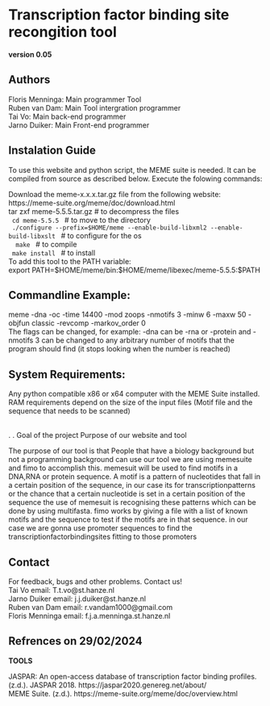 # **Transcription factor binding site recongition tool** #
**version 0.05**
## **Authors** ##
<p>
Floris Menninga: Main programmer Tool <br>
Ruben van Dam: Main Tool intergration programmer <br>
Tai Vo: Main back-end programmer <br>
Jarno Duiker: Main Front-end programmer 
</p>

## **Instalation Guide** ##
To use this website and python script, the MEME suite is needed. 
It can be compiled from source as described below. 
Execute the folowing commands:
<p> 
Download the meme-x.x.x.tar.gz file from the following website: <br />
https://meme-suite.org/meme/doc/download.html <br />
tar zxf meme-5.5.5.tar.gz # to decompress the files <br />
         <code> cd meme-5.5.5 </code> # to move to the directory <br /> </code>
         <code> ./configure --prefix=$HOME/meme --enable-build-libxml2 --enable-build-libxslt </code> # to configure for the os <br/>
         <code>  make </code> # to compile <br />
         <code> make install </code> # to install <br />
To add this tool to the PATH variable: <br />
export PATH=$HOME/meme/bin:$HOME/meme/libexec/meme-5.5.5:$PATH <br />
</p>


## **Commandline Example:** ##
<p>
meme <INPUT_FILE_LOCATION> -dna -oc <OUTPUT_LOCATION> -time 14400 -mod zoops -nmotifs 3 -minw 6 -maxw 50 -objfun classic -revcomp -markov_order 0 <br /> 
The flags can be changed, for example: -dna can be -rna or -protein and -nmotifs 3 can be changed to any arbitrary number of motifs that the program should find (it stops looking when the number is reached) <br />
</p>


## **System Requirements:** ##
<p>
Any python compatible x86 or x64 computer with the MEME Suite installed. <br />
RAM requirements depend on the size of the input files (Motif file and the sequence that needs to be scanned) <br /> 
</p>
<br>
.
.
Goal of the project
Purpose of our website and tool

The purpose of our tool is that People that have a biology background but not a programming background can use our tool we are using memesuite and fimo to accomplish this. memesuit will be used to find motifs in a DNA,RNA or protein sequence. A motif is a pattern of nucleotides that fall in a certain position of the sequence, in our case its for transcriptionpatterns or the chance that a certain nucleotide is set in a certain position of the sequence the use of memesuit is recognising these patterns which can be done by using multifasta. fimo works by giving a file with a list of known motifs and the sequence to test if the motifs are in that sequence. in our case we are gonna use promoter sequences to find the transcriptionfactorbindingsites fitting to those promoters


## **Contact** ##
<p> For feedback, bugs and other problems. Contact us! <br>
Tai Vo email: T.t.vo@st.hanze.nl <br>
Jarno Duiker email: j.j.duiker@st.hanze.nl <br>
Ruben van Dam email: r.vandam1000@gmail.com <br>
Floris Menninga email: f.j.a.menninga.st.hanze.nl </p>

## **Refrences on 29/02/2024** ##
**TOOLS**
<p>
JASPAR: An open-access database of transcription factor binding profiles. (z.d.). JASPAR 2018. https://jaspar2020.genereg.net/about/ <br>
MEME Suite. (z.d.). https://meme-suite.org/meme/doc/overview.html
</p>

